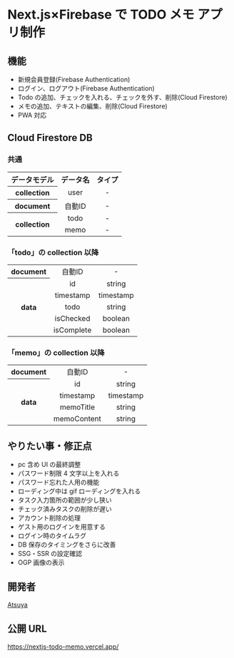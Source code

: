 # Next.js×Firebase で TODO メモ アプリ制作

## 機能

- 新規会員登録(Firebase Authentication)
- ログイン、ログアウト(Firebase Authentication)
- Todo の追加、チェックを入れる、チェックを外す、削除(Cloud Firestore)
- メモの追加、テキストの編集、削除(Cloud Firestore)
- PWA 対応

## Cloud Firestore DB

### 共通

<table>
<tr align="center">
  <th>データモデル</th>
  <th>データ名</th>
  <th>タイプ</th>
</tr>
<tr>
<tr align="center">
  <th>collection</th>
  <td>user</td>
  <td>-</td>
</tr>
<tr align="center">
  <th>document</th>
  <td>自動ID</td>
  <td>-</td>
</tr>
<tr align="center">
  <th rowspan="2">collection</th>
  <td>todo</td>
  <td>-</td>
</tr>
<tr align="center">
  <td>memo</td>
  <td>-</td>
</tr>
</table>

### 「todo」の collection 以降

<table>
<tr align="center">
  <th>document</th>
  <td>自動ID</td>
  <td>-</td>
</tr>
<tr>
  <tr align="center">
  <th rowspan="5">data</th>
  <td>id</td>
  <td>string</td>
</tr>
<tr align="center">
  <td>timestamp</td>
  <td>timestamp</td>
</tr>
<tr  align="center">
  <td>todo</td>
  <td>string</td>
</tr>
<tr  align="center">
  <td>isChecked</td>
  <td>boolean</td>
</tr>
<tr  align="center">
  <td>isComplete</td>
  <td>boolean</td>
</tr>
</table>

### 「memo」の collection 以降

<table>
<tr align="center">
  <th>document</th>
  <td>自動ID</td>
  <td>-</td>
</tr>

<tr>
  <tr align="center">
  <th rowspan="4">data</th>
  <td>id</td>
  <td>string</td>
</tr>
<tr align="center">
  <td>timestamp</td>
  <td>timestamp</td>
</tr>
<tr  align="center">
  <td>memoTitle</td>
  <td>string</td>
</tr>
<tr  align="center">
  <td>memoContent</td>
  <td>string</td>
</tr>
</table>

## やりたい事・修正点

- pc 含め UI の最終調整
- パスワード制限 4 文字以上を入れる
- パスワード忘れた人用の機能
- ローディング中は gif ローディングを入れる
- タスク入力箇所の範囲が少し狭い
- チェック済みタスクの削除が遅い
- アカウント削除の処理
- ゲスト用のログインを用意する
- ログイン時のタイムラグ
- DB 保存のタイミングをさらに改善
- SSG・SSR の設定確認
- OGP 画像の表示

## 開発者

[Atsuya](https://github.com/AtsuyaMorishita)

## 公開 URL

https://nextjs-todo-memo.vercel.app/
